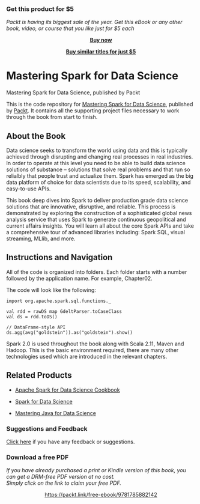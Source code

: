 
### Get this product for $5

<i>Packt is having its biggest sale of the year. Get this eBook or any other book, video, or course that you like just for $5 each</i>


<b><p align='center'>[Buy now](https://packt.link/9781785882142)</p></b>


<b><p align='center'>[Buy similar titles for just $5](https://subscription.packtpub.com/search)</p></b>


# Mastering Spark for Data Science
Mastering Spark for Data Science, published by Packt

This is the code repository for [Mastering Spark for Data Science](https://www.packtpub.com/big-data-and-business-intelligence/mastering-spark-data-science?utm_source=github&utm_medium=repository&utm_campaign=9781785882142), published by [Packt](https://www.packtpub.com/?utm_source=github). It contains all the supporting project files necessary to work through the book from start to finish.

## About the Book
Data science seeks to transform the world using data and this is typically achieved through disrupting and changing real processes in real industries. In order to operate at this level you need to be able to build data science solutions of substance – solutions that solve real problems and that run so relialbly that people trust and actualize them. Spark has emerged as the big data platform of choice for data scientists due to its speed, scalability, and easy-to-use APIs.

This book deep dives into Spark to deliver production grade data science solutions that are innovative, disruptive, and reliable. This process is demonstrated by exploring the construction of a sophisticated global news analysis service that uses Spark to generate continuous geopolitical and current affairs insights. You will learn all about the core Spark APIs and take a comprehensive tour of advanced libraries including: Spark SQL, visual streaming, MLlib, and more.


## Instructions and Navigation
All of the code is organized into folders. Each folder starts with a number followed by the application name. For example, Chapter02.



The code will look like the following:
```
import org.apache.spark.sql.functions._      
 
val rdd = rawDS map GdeltParser.toCaseClass    
val ds = rdd.toDS()     
  
// DataFrame-style API 
ds.agg(avg("goldstein")).as("goldstein").show() 
```

Spark 2.0 is used throughout the book along with Scala 2.11, Maven and Hadoop. This is the basic environment required, there are many other technologies used which are introduced in the relevant chapters.

## Related Products
* [Apache Spark for Data Science Cookbook](https://www.packtpub.com/big-data-and-business-intelligence/apache-spark-data-science-cookbook?utm_source=github&utm_medium=repository&utm_campaign=9781785880100)

* [Spark for Data Science](https://www.packtpub.com/big-data-and-business-intelligence/spark-data-science?utm_source=github&utm_medium=repository&utm_campaign=9781785885655)

* [Mastering Java for Data Science](https://www.packtpub.com/big-data-and-business-intelligence/mastering-java-data-science?utm_source=github&utm_medium=repository&utm_campaign=9781782174271)

### Suggestions and Feedback
[Click here](https://docs.google.com/forms/d/e/1FAIpQLSe5qwunkGf6PUvzPirPDtuy1Du5Rlzew23UBp2S-P3wB-GcwQ/viewform) if you have any feedback or suggestions.

### Download a free PDF

 <i>If you have already purchased a print or Kindle version of this book, you can get a DRM-free PDF version at no cost.<br>Simply click on the link to claim your free PDF.</i>
<p align="center"> <a href="https://packt.link/free-ebook/9781785882142">https://packt.link/free-ebook/9781785882142 </a> </p>
